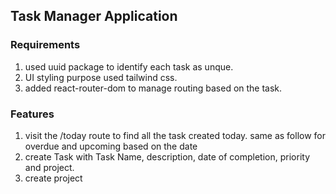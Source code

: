 ## Task Manager Application

### Requirements
1. used uuid package to identify each task as unque.
2. UI styling purpose used tailwind css.
3. added react-router-dom to manage routing based on the task.

### Features
1. visit the /today route to find all the task created today. same as follow for overdue and upcoming based on the date
2. create Task with Task Name, description, date of completion, priority and project.
3. create project
